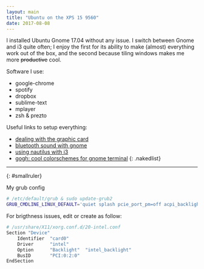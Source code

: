 ```yaml
---
layout: main
title: "Ubuntu on the XPS 15 9560"
date: 2017-08-08
---
```


I installed Ubuntu Gnome 17.04 without any issue. I switch between Gnome and i3 quite often; I enjoy the first for its ability to make (almost) everything work out of the box, and the second because tiling windows makes me more ~~productive~~ cool.

Software I use:

* google-chrome
* spotify
* dropbox
* sublime-text
* mplayer
* zsh & prezto

Useful links to setup everything:
- [dealing with the graphic card](https://gist.github.com/whizzzkid/37c0d365f1c7aa555885d102ec61c048)
- [bluetooth sound with gnome](https://askubuntu.com/questions/801517/bluetooth-speaker-doesnt-show-up-in-output-devices-list)
- [using nautilus with i3](https://unix.stackexchange.com/questions/153483/launching-nautilus-file-browser-launches-gnome-desktop-how-to-suppress-it)
- [gogh: cool colorschemes for gnome terminal](https://github.com/Mayccoll/Gogh)
{: .nakedlist}

--- 
{: #smallruler}

My grub config
```bash
# /etc/default/grub & sudo update-grub2
GRUB_CMDLINE_LINUX_DEFAULT='quiet splash pcie_port_pm=off acpi_backlight=vendor acpi_osi=Linux acpi_osi=! acpi_osi="Windows 2009"'
```

For brigthness issues, edit or create as follow:

``` bash
# /usr/share/X11/xorg.conf.d/20-intel.conf
Section "Device"
    Identifier  "card0"
    Driver      "intel"
    Option      "Backlight"  "intel_backlight"
    BusID       "PCI:0:2:0"
EndSection
```
